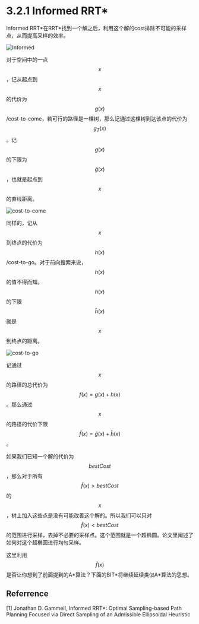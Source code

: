 # 3.2.1 Informed RRT*

Informed RRT\*在RRT\*找到一个解之后，利用这个解的cost排除不可能的采样点，从而提高采样的效率。

![Informed](http://lijiangfan.xyz/wp-content/uploads/2019/07/Informed-1024x331.png)

对于空间中的一点$$x$$，记从起点到$$x$$的代价为$$g(x)$$/cost-to-come，若可行的路径是一棵树，那么记通过这棵树到达该点的代价为$$g_T(x)$$。记$$g(x)$$的下限为$$\hat{g}(x)$$，也就是起点到$$x$$的直线距离。

![cost-to-come](http://lijiangfan.xyz/wp-content/uploads/2019/08/cost-to-come.png)

同样的，记从$$x$$到终点的代价为$$h(x)$$/cost-to-go。对于前向搜索来说，$$h(x)$$的值不得而知。$$h(x)$$的下限$$\hat{h}(x)$$就是$$x$$到终点的距离。

![cost-to-go](http://lijiangfan.xyz/wp-content/uploads/2019/08/cost-to-go.png)

记通过$$x$$的路径的总代价为$$f(x)=g(x)+h(x)$$。那么通过$$x$$的路径的代价下限$$\hat{f}(x)=\hat{g}(x)+\hat{h}(x)$$。

如果我们已知一个解的代价为$$bestCost$$，那么对于所有$$\hat{f}(x)>bestCost$$的$$x$$，树上加入这些点是没有可能改善这个解的。所以我们可以只对$$\hat{f}(x)<bestCost$$的范围进行采样，去掉不必要的采样点。这个范围就是一个超椭圆。论文里阐述了如何对这个超椭圆进行均匀采样。

这里利用$$\hat f(x)$$是否让你想到了前面提到的A\*算法？下面的BIT\*将继续延续类似A\*算法的思想。

## Referrence

[1] Jonathan D. Gammell, Informed RRT\*: Optimal Sampling-based Path Planning Focused via Direct Sampling of an Admissible Ellipsoidal Heuristic